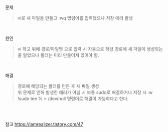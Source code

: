 문제
> vi로 새 파일을 만들고 :wq 명령어를 입력했으나 저장 에러 발생

<br>

원인
> vi 하고 뒤에 경로/파일명 으로 입력 시 자동으로 해당 경로에 새 파일이 생성되는 줄 알았으나 폴더는 미리 만들어져 있어야 함.

<br>

해결
> 경로에 해당되는 폴더를 만든 후 새 파일 생성 <br>
> 위 문제로 인해 발생한 에러가 아닐 시 보통 sudo로 해결하거나 저장 시 :w !sudo tee % > /dev/null 명령어로 해결이 가능하다고 한다.


<br>
<br>

참고 https://iamrealizer.tistory.com/47
